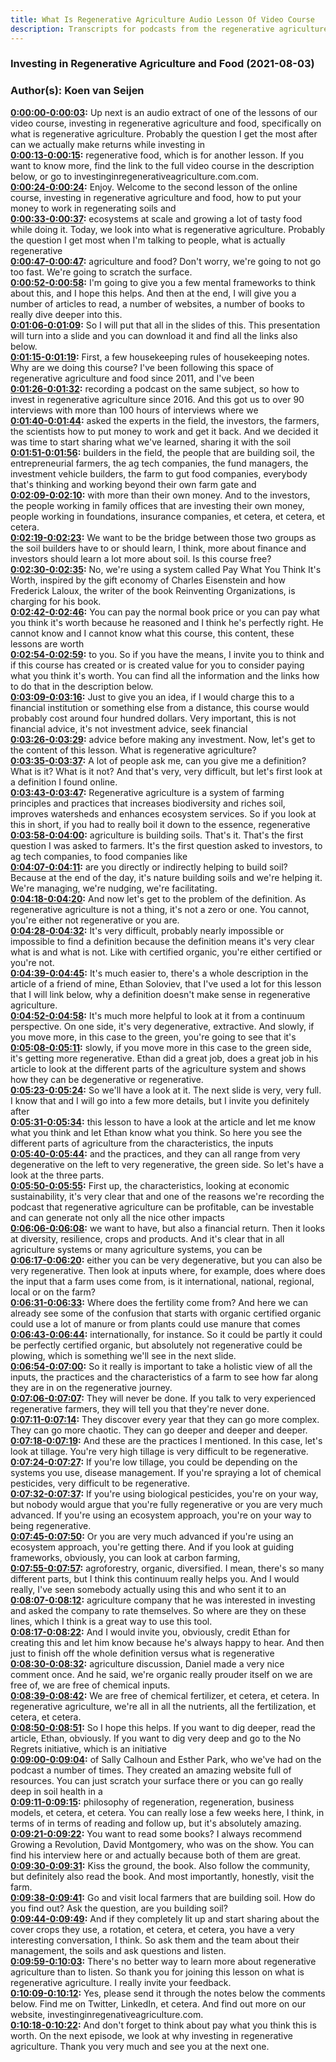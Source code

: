 ```yaml
---
title: What Is Regenerative Agriculture Audio Lesson Of Video Course
description: Transcripts for podcasts from the regenerative agriculture space. Search and find episodes and timestamps.
---
```


### Investing in Regenerative Agriculture and Food  (2021-08-03)  
### Author(s): Koen van Seijen  

**[0:00:00-0:00:03](https://investinginregenerativeagriculture.com/course/#t=0:00:00):**  Up next is an audio extract of one of the lessons of our video course,  investing in regenerative agriculture and food, specifically on what is regenerative agriculture.  Probably the question I get the most after can we actually make returns while investing in  
**[0:00:13-0:00:15](https://investinginregenerativeagriculture.com/course/#t=0:00:13):**  regenerative food, which is for another lesson.  If you want to know more, find the link to the full video course in the description below,  or go to investinginregenerativeagriculture.com.com.  
**[0:00:24-0:00:24](https://investinginregenerativeagriculture.com/course/#t=0:00:24):**  Enjoy.  Welcome to the second lesson of the online course, investing in regenerative  agriculture and food, how to put your money to work in regenerating soils and  
**[0:00:33-0:00:37](https://investinginregenerativeagriculture.com/course/#t=0:00:33):**  ecosystems at scale and growing a lot of tasty food while doing it.  Today, we look into what is regenerative agriculture.  Probably the question I get most when I'm talking to people, what is actually regenerative  
**[0:00:47-0:00:47](https://investinginregenerativeagriculture.com/course/#t=0:00:47):**  agriculture and food?  Don't worry, we're going to not go too fast.  We're going to scratch the surface.  
**[0:00:52-0:00:58](https://investinginregenerativeagriculture.com/course/#t=0:00:52):**  I'm going to give you a few mental frameworks to think about this, and I hope this helps.  And then at the end, I will give you a number of articles to read, a number of websites, a  number of books to really dive deeper into this.  
**[0:01:06-0:01:09](https://investinginregenerativeagriculture.com/course/#t=0:01:06):**  So I will put that all in the slides of this.  This presentation will turn into a slide and you can download it and find all the links  also below.  
**[0:01:15-0:01:19](https://investinginregenerativeagriculture.com/course/#t=0:01:15):**  First, a few housekeeping rules of housekeeping notes.  Why are we doing this course?  I've been following this space of regenerative agriculture and food since 2011, and I've been  
**[0:01:26-0:01:32](https://investinginregenerativeagriculture.com/course/#t=0:01:26):**  recording a podcast on the same subject, so how to invest in regenerative agriculture  since 2016.  And this got us to over 90 interviews with more than 100 hours of interviews where we  
**[0:01:40-0:01:44](https://investinginregenerativeagriculture.com/course/#t=0:01:40):**  asked the experts in the field, the investors, the farmers, the scientists how to put money  to work and get it back.  And we decided it was time to start sharing what we've learned, sharing it with the soil  
**[0:01:51-0:01:56](https://investinginregenerativeagriculture.com/course/#t=0:01:51):**  builders in the field, the people that are building soil, the entrepreneurial farmers,  the ag tech companies, the fund managers, the investment vehicle builders, the farm  to gut food companies, everybody that's thinking and working beyond their own farm gate and  
**[0:02:09-0:02:10](https://investinginregenerativeagriculture.com/course/#t=0:02:09):**  with more than their own money.  And to the investors, the people working in family offices that are investing their own  money, people working in foundations, insurance companies, et cetera, et cetera, et cetera.  
**[0:02:19-0:02:23](https://investinginregenerativeagriculture.com/course/#t=0:02:19):**  We want to be the bridge between those two groups as the soil builders have to or should  learn, I think, more about finance and investors should learn a lot more about soil.  Is this course free?  
**[0:02:30-0:02:35](https://investinginregenerativeagriculture.com/course/#t=0:02:30):**  No, we're using a system called Pay What You Think It's Worth, inspired by the gift  economy of Charles Eisenstein and how Frederick Laloux, the writer of the book Reinventing  Organizations, is charging for his book.  
**[0:02:42-0:02:46](https://investinginregenerativeagriculture.com/course/#t=0:02:42):**  You can pay the normal book price or you can pay what you think it's worth because he  reasoned and I think he's perfectly right.  He cannot know and I cannot know what this course, this content, these lessons are worth  
**[0:02:54-0:02:59](https://investinginregenerativeagriculture.com/course/#t=0:02:54):**  to you. So if you have the means, I invite you to think and if this course has created  or is created value for you to consider paying what you think it's worth.  You can find all the information and the links how to do that in the description below.  
**[0:03:09-0:03:16](https://investinginregenerativeagriculture.com/course/#t=0:03:09):**  Just to give you an idea, if I would charge this to a financial institution or something  else from a distance, this course would probably cost around four hundred dollars.  Very important, this is not financial advice, it's not investment advice, seek financial  
**[0:03:26-0:03:29](https://investinginregenerativeagriculture.com/course/#t=0:03:26):**  advice before making any investment.  Now, let's get to the content of this lesson.  What is regenerative agriculture?  
**[0:03:35-0:03:37](https://investinginregenerativeagriculture.com/course/#t=0:03:35):**  A lot of people ask me, can you give me a definition?  What is it? What is it not?  And that's very, very difficult, but let's first look at a definition I found online.  
**[0:03:43-0:03:47](https://investinginregenerativeagriculture.com/course/#t=0:03:43):**  Regenerative agriculture is a system of farming principles and practices that increases  biodiversity and riches soil, improves watersheds and enhances ecosystem services.  So if you look at this in short, if you had to really boil it down to the essence, regenerative  
**[0:03:58-0:04:00](https://investinginregenerativeagriculture.com/course/#t=0:03:58):**  agriculture is building soils.  That's it. That's the first question I was asked to farmers.  It's the first question asked to investors, to ag tech companies, to food companies like  
**[0:04:07-0:04:11](https://investinginregenerativeagriculture.com/course/#t=0:04:07):**  are you directly or indirectly helping to build soil?  Because at the end of the day, it's nature building soils and we're helping it.  We're managing, we're nudging, we're facilitating.  
**[0:04:18-0:04:20](https://investinginregenerativeagriculture.com/course/#t=0:04:18):**  And now let's get to the problem of the definition.  As regenerative agriculture is not a thing, it's not a zero or one.  You cannot, you're either not regenerative or you are.  
**[0:04:28-0:04:32](https://investinginregenerativeagriculture.com/course/#t=0:04:28):**  It's very difficult, probably nearly impossible or impossible to find a definition because  the definition means it's very clear what is and what is not.  Like with certified organic, you're either certified or you're not.  
**[0:04:39-0:04:45](https://investinginregenerativeagriculture.com/course/#t=0:04:39):**  It's much easier to, there's a whole description in the article of a friend of mine, Ethan  Soloviev, that I've used a lot for this lesson that I will link below, why a definition doesn't  make sense in regenerative agriculture.  
**[0:04:52-0:04:58](https://investinginregenerativeagriculture.com/course/#t=0:04:52):**  It's much more helpful to look at it from a continuum perspective.  On one side, it's very degenerative, extractive.  And slowly, if you move more, in this case to the green, you're going to see that it's  
**[0:05:08-0:05:11](https://investinginregenerativeagriculture.com/course/#t=0:05:08):**  slowly, if you move more in this case to the green side, it's getting more regenerative.  Ethan did a great job, does a great job in his article to look at the different parts  of the agriculture system and shows how they can be degenerative or regenerative.  
**[0:05:23-0:05:24](https://investinginregenerativeagriculture.com/course/#t=0:05:23):**  So we'll have a look at it.  The next slide is very, very full.  I know that and I will go into a few more details, but I invite you definitely after  
**[0:05:31-0:05:34](https://investinginregenerativeagriculture.com/course/#t=0:05:31):**  this lesson to have a look at the article and let me know what you think and let Ethan  know what you think.  So here you see the different parts of agriculture from the characteristics, the inputs  
**[0:05:40-0:05:44](https://investinginregenerativeagriculture.com/course/#t=0:05:40):**  and the practices, and they can all range from very degenerative on the left to very  regenerative, the green side.  So let's have a look at the three parts.  
**[0:05:50-0:05:55](https://investinginregenerativeagriculture.com/course/#t=0:05:50):**  First up, the characteristics, looking at economic sustainability, it's very clear that  and one of the reasons we're recording the podcast that regenerative agriculture can  be profitable, can be investable and can generate not only all the nice other impacts  
**[0:06:06-0:06:08](https://investinginregenerativeagriculture.com/course/#t=0:06:06):**  we want to have, but also a financial return.  Then it looks at diversity, resilience, crops and products.  And it's clear that in all agriculture systems or many agriculture systems, you can be  
**[0:06:17-0:06:20](https://investinginregenerativeagriculture.com/course/#t=0:06:17):**  either you can be very degenerative, but you can also be very regenerative.  Then look at inputs where, for example, does where does the input that a farm uses come  from, is it international, national, regional, local or on the farm?  
**[0:06:31-0:06:33](https://investinginregenerativeagriculture.com/course/#t=0:06:31):**  Where does the fertility come from?  And here we can already see some of the confusion that starts with organic certified  organic could use a lot of manure or from plants could use manure that comes  
**[0:06:43-0:06:44](https://investinginregenerativeagriculture.com/course/#t=0:06:43):**  internationally, for instance.  So it could be partly it could be perfectly certified organic, but absolutely not  regenerative could be plowing, which is something we'll see in the next slide.  
**[0:06:54-0:07:00](https://investinginregenerativeagriculture.com/course/#t=0:06:54):**  So it really is important to take a holistic view of all the inputs, the practices and  the characteristics of a farm to see how far along they are in on the regenerative  journey.  
**[0:07:06-0:07:07](https://investinginregenerativeagriculture.com/course/#t=0:07:06):**  They will never be done.  If you talk to very experienced regenerative farmers, they will tell you that they're  never done.  
**[0:07:11-0:07:14](https://investinginregenerativeagriculture.com/course/#t=0:07:11):**  They discover every year that they can go more complex.  They can go more chaotic.  They can go deeper and deeper and deeper.  
**[0:07:18-0:07:19](https://investinginregenerativeagriculture.com/course/#t=0:07:18):**  And these are the practices I mentioned.  In this case, let's look at tillage.  You're very high tillage is very difficult to be regenerative.  
**[0:07:24-0:07:27](https://investinginregenerativeagriculture.com/course/#t=0:07:24):**  If you're low tillage, you could be depending on the systems you use, disease  management.  If you're spraying a lot of chemical pesticides, very difficult to be regenerative.  
**[0:07:32-0:07:37](https://investinginregenerativeagriculture.com/course/#t=0:07:32):**  If you're using biological pesticides, you're on your way, but nobody would argue  that you're fully regenerative or you are very much advanced.  If you're using an ecosystem approach, you're on your way to being regenerative.  
**[0:07:45-0:07:50](https://investinginregenerativeagriculture.com/course/#t=0:07:45):**  Or you are very much advanced if you're using an ecosystem approach, you're getting  there.  And if you look at guiding frameworks, obviously, you can look at carbon farming,  
**[0:07:55-0:07:57](https://investinginregenerativeagriculture.com/course/#t=0:07:55):**  agroforestry, organic, diversified.  I mean, there's so many different parts, but I think this continuum really helps you.  And I would really, I've seen somebody actually using this and who sent it to an  
**[0:08:07-0:08:12](https://investinginregenerativeagriculture.com/course/#t=0:08:07):**  agriculture company that he was interested in investing and asked the company to rate  themselves.  So where are they on these lines, which I think is a great way to use this tool.  
**[0:08:17-0:08:22](https://investinginregenerativeagriculture.com/course/#t=0:08:17):**  And I would invite you, obviously, credit Ethan for creating this and let him know  because he's always happy to hear.  And then just to finish off the whole definition versus what is regenerative  
**[0:08:30-0:08:32](https://investinginregenerativeagriculture.com/course/#t=0:08:30):**  agriculture discussion, Daniel made a very nice comment once.  And he said, we're organic really prouder itself on we are free of, we are free of  chemical inputs.  
**[0:08:39-0:08:42](https://investinginregenerativeagriculture.com/course/#t=0:08:39):**  We are free of chemical fertilizer, et cetera, et cetera.  In regenerative agriculture, we're all in all the nutrients, all the fertilization,  et cetera, et cetera.  
**[0:08:50-0:08:51](https://investinginregenerativeagriculture.com/course/#t=0:08:50):**  So I hope this helps.  If you want to dig deeper, read the article, Ethan, obviously.  If you want to dig very deep and go to the No Regrets initiative, which is an initiative  
**[0:09:00-0:09:04](https://investinginregenerativeagriculture.com/course/#t=0:09:00):**  of Sally Calhoun and Esther Park, who we've had on the podcast a number of times.  They created an amazing website full of resources.  You can just scratch your surface there or you can go really deep in soil health in a  
**[0:09:11-0:09:15](https://investinginregenerativeagriculture.com/course/#t=0:09:11):**  philosophy of regeneration, regeneration, business models, et cetera, et cetera.  You can really lose a few weeks here, I think, in terms of in terms of reading and  follow up, but it's absolutely amazing.  
**[0:09:21-0:09:22](https://investinginregenerativeagriculture.com/course/#t=0:09:21):**  You want to read some books?  I always recommend Growing a Revolution, David Montgomery, who was on the show.  You can find his interview here or and actually because both of them are great.  
**[0:09:30-0:09:31](https://investinginregenerativeagriculture.com/course/#t=0:09:30):**  Kiss the ground, the book.  Also follow the community, but definitely also read the book.  And most importantly, honestly, visit the farm.  
**[0:09:38-0:09:41](https://investinginregenerativeagriculture.com/course/#t=0:09:38):**  Go and visit local farmers that are building soil.  How do you find out?  Ask the question, are you building soil?  
**[0:09:44-0:09:49](https://investinginregenerativeagriculture.com/course/#t=0:09:44):**  And if they completely lit up and start sharing about the cover crops they use, a  rotation, et cetera, et cetera, you have a very interesting conversation, I think.  So ask them and the team about their management, the soils and ask questions and listen.  
**[0:09:59-0:10:03](https://investinginregenerativeagriculture.com/course/#t=0:09:59):**  There's no better way to learn more about regenerative agriculture than to listen.  So thank you for joining this lesson on what is regenerative agriculture.  I really invite your feedback.  
**[0:10:09-0:10:12](https://investinginregenerativeagriculture.com/course/#t=0:10:09):**  Yes, please send it through the notes below the comments below.  Find me on Twitter, LinkedIn, et cetera.  And find out more on our website, investinginregenativeagriculture.com.  
**[0:10:18-0:10:22](https://investinginregenerativeagriculture.com/course/#t=0:10:18):**  And don't forget to think about pay what you think this is worth.  On the next episode, we look at why investing in regenerative agriculture.  Thank you very much and see you at the next one.  